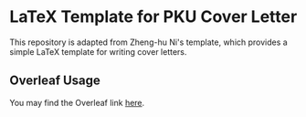 # LaTeX Template for PKU Cover Letter

This repository is adapted from Zheng-hu Ni's template, which provides a simple LaTeX template for writing cover letters. 

## Overleaf Usage
You may find the Overleaf link [here](https://www.overleaf.com/read/gtvzpmpcjvxx#eac1ee).
